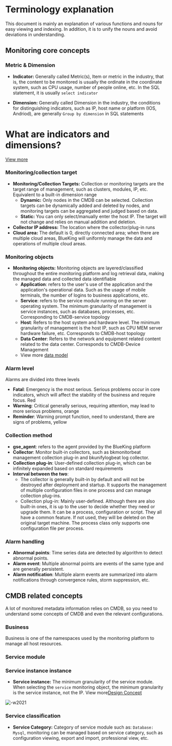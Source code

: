 # Terminology explanation

This document is mainly an explanation of various functions and nouns for easy viewing and indexing. In addition, it is to unify the nouns and avoid deviations in understanding.

## Monitoring core concepts

### Metric & Dimension

- **Indicator:** Generally called Metric(s), Item or metric in the industry, that is, the content to be monitored is usually the ordinate in the coordinate system, such as CPU usage, number of people online, etc. In the SQL statement, it is usually `select indicator`

- **Dimension:** Generally called Dimension in the industry, the conditions for distinguishing indicators, such as IP, host name or platform (IOS, Andriod), are generally `Group by dimension` in SQL statements

# What are indicators and dimensions?
[View more](../ProductFeatures/integrations-metrics/what_metrics.md)

### Monitoring/collection target

- **Monitoring/Collection Targets:** Collection or monitoring targets are the target range of management, such as clusters, modules, IP, etc. Equivalent to a built-in dimension range
     - **Dynamic:** Only nodes in the CMDB can be selected. Collection targets can be dynamically added and deleted by nodes, and monitoring targets can be aggregated and judged based on data.
     - **Static:** You can only select/manually enter the host IP. The target will not change and relies on manual addition and deletion.
- **Collector IP address:** The location where the collector/plug-in runs
- **Cloud area:** The default is 0, directly connected area; when there are multiple cloud areas, BlueKing will uniformly manage the data and operations of multiple cloud areas.

### Monitoring objects

- **Monitoring objects:** Monitoring objects are layered/classified throughout the entire monitoring platform and log retrieval data, making the managed data and collected data identifiable
     - **Application**: refers to the user's use of the application and the application's operational data. Such as the usage of mobile terminals, the number of logins to business applications, etc.
     - **Service**: refers to the service module running on the server operating system. The minimum granularity of management is service instances, such as databases, processes, etc. Corresponding to CMDB-service topology
     - **Host**: Refers to the host system and hardware level. The minimum granularity of management is the host IP, such as CPU MEM server hardware failure, etc. Corresponds to CMDB-host topology
     - **Data Center**: Refers to the network and equipment related content related to the data center. Corresponds to CMDB-Device Management
     - View more [data model](../Architecture/datamodule.md)

### Alarm level

Alarms are divided into three levels

  * **Fatal**: Emergency is the most serious. Serious problems occur in core indicators, which will affect the stability of the business and require focus. Red
  * **Warning**: Critical generally serious, requiring attention, may lead to more serious problems, orange
  * **Reminder**: Warning prompt function, need to understand, there are signs of problems, yellow

### Collection method

* **gse_agent**: refers to the agent provided by the BlueKing platform
* **Collector**: Monitor built-in collectors, such as bkmonitorbeat management collection plug-in and bkunifylogbeat log collector.
* **Collection plug-in**: User-defined collection plug-in, which can be infinitely expanded based on standard requirements
* **Interval between the two**:
     * The collector is generally built-in by default and will not be destroyed after deployment and startup. It supports the management of multiple configuration files in one process and can manage collection plug-ins.
     * Collection plug-in: Mainly user-defined. Although there are also built-in ones, it is up to the user to decide whether they need or upgrade them. It can be a process, configuration or script. They all have a common feature. If not used, they will be deleted on the original target machine. The process class only supports one configuration file per process.

### Alarm handling

* **Abnormal points**: Time series data are detected by algorithm to detect abnormal points.
* **Alarm event**: Multiple abnormal points are events of the same type and are generally persistent.
* **Alarm notification**: Multiple alarm events are summarized into alarm notifications through convergence rules, storm suppression, etc.

## CMDB related concepts

A lot of monitored metadata information relies on CMDB, so you need to understand some concepts of CMDB and even the relevant configurations.

### Business

Business is one of the namespaces used by the monitoring platform to manage all host resources.

### Service module

### Service instance instance

- **Service instance:** The minimum granularity of the service module. When selecting the `service` monitoring object, the minimum granularity is the service instance, not the IP. View more[Design Concept](../Overview/README.md)

![-w2021](../Architecture/media/15744838270079.jpg)

### Service classification

- **Service Category:** Category of service module such as: `Database: Mysql`, monitoring can be managed based on service category, such as configuration viewing, export and import, professional view, etc.